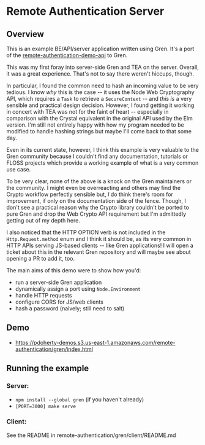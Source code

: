 # Remote Authentication Server

## Overview

This is an example BE/API/server application written using Gren. It's
a port of the [remote-authentication-demo-api](https://github.com/ethagnawl/remote-authentication-demo-api) to Gren.

This was my first foray into server-side Gren and TEA on the server. Overall,
it was a great experience. That's not to say there weren't hiccups, though.

In particular, I found the common need to hash an incoming value to be very
tedious. I know _why_ this is the case -- it uses the Node Web Cryptography API,
which requires a `Task` to retrieve a `SecureContext` -- and _this is_ a very
sensible and practical design decision. However, I found getting it working in
concert with TEA was not for the faint of heart -- especially in comparison
with the Crystal equivalent in the original API used by the Elm version. I'm
still not entirely happy with how my program needed to be modified to handle
hashing strings but maybe I'll come back to that some day.

Even in its current state, however, I think this example is very valuable to the
Gren community because I couldn't find any documentation, tutorials or FLOSS
projects which provide a working example of what is a very common use case.

To be very clear, none of the above is a knock on the Gren maintainers or the
community. I might even be overreacting and others may find the Crypto workflow
perfectly sensible but, _I_ do think there's room for improvement, if only on
the documentation side of the fence. Though, I don't see a practical reason why
the Crypto library couldn't be ported to pure Gren and drop the Web Crypto API
requirement but I'm admittedly getting out of my depth here.

I also noticed that the HTTP OPTION verb is not included in the
`Http.Request.method` enum and I think it should be, as its very common in HTTP
APIs serving JS-based clients -- like Gren applications! I will open a ticket
about this in the relevant Gren repository and will maybe see about opening a
PR to add it, too.

The main aims of this demo were to show how you'd:
- run a server-side Gren application
- dynamically assign a port using `Node.Environment`
- handle HTTP requests
- configure CORS for JS/web clients
- hash a password (naively; still need to salt)

## Demo
- https://pdoherty-demos.s3.us-east-1.amazonaws.com/remote-authentication/gren/index.html

## Running the example
### Server:
- `npm install --global gren` (if you haven't already)
- `[PORT=3000] make serve`

### Client:
See the README in remote-authentication/gren/client/README.md
